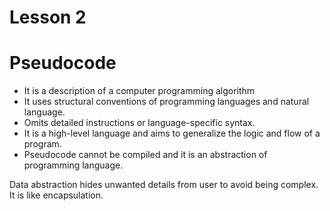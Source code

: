 # Lesson 2

# Pseudocode

- It is a description of a computer programming algorithm
- It uses structural conventions of programming languages and natural language.
- Omits detailed instructions or language-specific syntax.
- It is a high-level language and aims to generalize the logic and flow of a program.
- Pseudocode cannot be compiled and it is an abstraction of programming language.

Data abstraction hides unwanted details from user to avoid being complex. It is like encapsulation.